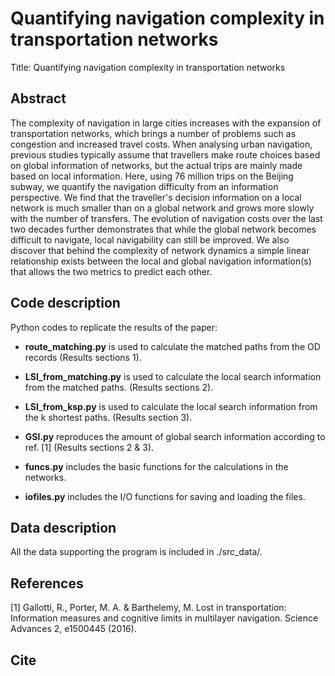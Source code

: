 # Quantifying navigation complexity in transportation networks
Title: Quantifying navigation complexity in transportation networks
## Abstract
The complexity of navigation in large cities increases with the expansion of transportation networks, which brings a number of problems such as congestion and increased travel costs. When analysing urban navigation, previous studies typically assume that travellers make route choices based on global information of networks, but the actual trips are mainly made based on local information. Here, using 76 million trips on the Beijing subway, we quantify the navigation difficulty from an information perspective. We find that the traveller's decision information on a local network is much smaller than on a global network and grows more slowly with the number of transfers. The evolution of navigation costs over the last two decades further demonstrates that while the global network becomes difficult to navigate, local navigability can still be improved. We also discover that behind the complexity of network dynamics a simple linear relationship exists between the local and global navigation information(s) that allows the two metrics to predict each other.

## Code description
Python codes to replicate the results of the paper:
- **route_matching.py** is used to calculate the matched paths from the OD records (Results sections 1).

- **LSI_from_matching.py** is used to calculate the local search information from the matched paths. (Results sections 2).

- **LSI_from_ksp.py** is used to calculate the local search information from the k shortest paths. (Results section 3).

- **GSI.py** reproduces the amount of global search information according to ref. [1] (Results sections 2 & 3).

- **funcs.py** includes the basic functions for the calculations in the networks.

- **iofiles.py** includes the I/O functions for saving and loading the files.

## Data description
All the data supporting the program is included in ./src_data/.

## References
[1] Gallotti, R., Porter,  M.  A.  & Barthelemy, M. Lost in transportation: Information measures and cognitive limits in multilayer navigation. Science Advances 2, e1500445 (2016).

## Cite